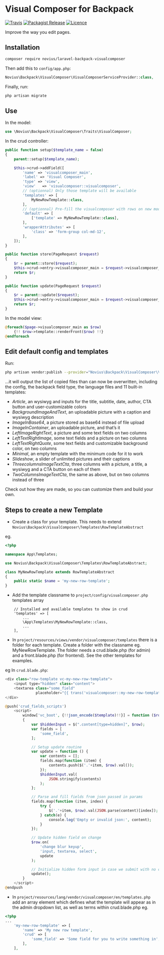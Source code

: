 # Visual Composer for Backpack
[![Travis](https://img.shields.io/travis/novius/laravel-backpack-visualcomposer.svg?maxAge=1800&style=flat-square)](https://travis-ci.org/novius/laravel-backpack-visualcomposer)
[![Packagist Release](https://img.shields.io/packagist/v/novius/laravel-backpack-visualcomposer.svg?maxAge=1800&style=flat-square)](https://packagist.org/packages/novius/laravel-backpack-visualcomposer)
[![Licence](https://img.shields.io/packagist/l/novius/laravel-backpack-visualcomposer.svg?maxAge=1800&style=flat-square)](https://github.com/novius/laravel-backpack-visualcomposer#licence)

Improve the way you edit pages.

## Installation

```sh
composer require novius/laravel-backpack-visualcomposer
```

Then add this to `config/app.php`:

```php
Novius\Backpack\VisualComposer\VisualComposerServiceProvider::class,
```

Finally, run:

```sh
php artisan migrate
```

## Use

In the model:

```php
use \Novius\Backpack\VisualComposer\Traits\VisualComposer;
```

In the crud controller:

```php
public function setup($template_name = false)
{
    parent::setup($template_name);

    $this->crud->addField([
        'name' => 'visualcomposer_main',
        'label' => 'Visual Composer',
        'type' => 'view',
        'view'   => 'visualcomposer::visualcomposer',
        // (optionnal) Only those template will be available
        'templates' => [
            MyNewRowTemplate::class,
        ],
        // (optionnal) Pre-fill the visualcomposer with rows on new models
        'default' => [
            ['template' => MyNewRowTemplate::class],
        ],
        'wrapperAttributes' => [
            'class' => 'form-group col-md-12',
        ],
    ]);
}

public function store(PageRequest $request)
{
    $r = parent::store($request);
    $this->crud->entry->visualcomposer_main = $request->visualcomposer_main;
    return $r;
}

public function update(PageRequest $request)
{
    $r = parent::update($request);
    $this->crud->entry->visualcomposer_main = $request->visualcomposer_main;
    return $r;
}
```

In the model view:

```php
@foreach($page->visualcomposer_main as $row)
    {!! $row->template::renderFront($row) !!}
@endforeach
```


## Edit default config and templates


Run:

```sh
php artisan vendor:publish --provider="Novius\Backpack\VisualComposer\VisualComposerServiceProvider"
```

...it will output the list of copied files than can now be overwritten, including the config, the backpack field type, the language files and 11 built-in templates:

- *Article*, an wysiwyg and inputs for the title, subtitle, date, author, CTA button and user-customizable colors
- *BackgroundImageAndText*, an uploadable picture with a caption and wysiwyg description
- *ImageInBase64*, a picture stored as base64 instead of file upload
- *ImageInContainer*, an uploadable picture, and that’s it
- *LeftImageRightText*, a picture and some text fields on two columns
- *LeftTextRightImage*, some text fields and a picture on two columns
- *LeftTextRightQuote*, some text fields and customizable background color, on two columns
- *Minimal*, an empty template with the minimum code for it to work
- *Slideshow*, a slider of unlimited pictures and their captions
- *ThreecolumnsImageTextCta*, three columns with a picture, a title, a wysiwyg and a CTA button on each of them
- *TwoColumnsImageTextCta*, the same as above, but on two columns instead of three

Check out how they are made, so you can customize them and build your own.


## Steps to create a new Template

- Create a class for your template.  This needs to extend `Novius\Backpack\VisualComposer\Templates\RowTemplateAbstract`

eg.

```php
<?php

namespace App\Templates;

use Novius\Backpack\VisualComposer\Templates\RowTemplateAbstract;

class MyNewRowTemplate extends RowTemplateAbstract
{
    public static $name = 'my-new-row-template';
}
```

- Add the template classname to `project/config/visualcomposer.php` templates array
```
    // Installed and available templates to show in crud
    'templates' => [
        ...
        \App\Templates\MyNewRowTemplate::class,
        ...
    ],
```

- In `project/resources/views/vendor/visualcomposer/templates` there is a folder for each template.  Create a folder with the classname eg. MyNewRowTemplate.  The folder needs a crud.blade.php (for admin) and a front.blade.php (for frontend).  See the other templates for examples.

eg In `crud.blade.php`:

```php
<div class="row-template vc-my-new-row-template">
    <input type="hidden" class="content">
    <textarea class="some_field"
              placeholder="{{ trans('visualcomposer::my-new-row-template.crud.some_field') }}"></textarea>
</div>

@push('crud_fields_scripts')
    <script>
        window['vc_boot', {!!json_encode($template)!!}] = function ($row, content)
        {
            var $hiddenInput = $(".content[type=hidden]", $row);
            var fields = [
                'some_field',
            ];

            // Setup update routine
            var update = function () {
                var contents = [];
                fields.map(function (item) {
                    contents.push($('.'+item, $row).val());
                });
                $hiddenInput.val(
                    JSON.stringify(contents)
                );
            };

            // Parse and fill fields from json passed in params
            fields.map(function (item, index) {
                try {
                    $('.'+item, $row).val(JSON.parse(content)[index]);
                } catch(e) {
                    console.log('Empty or invalid json:', content);
                }
            });

            // Update hidden field on change
            $row.on(
                'change blur keyup',
                'input, textarea, select',
                update
            );

            // Initialize hidden form input in case we submit with no change
            update();
        }
    </script>
@endpush
```


- In `project/resources/lang/vendor/visualcomposer/en/templates.php` add an array element which defines what the template will appear as in the admin dropdown list, as well as terms within crud.blade.php
eg.
```php
<?php
...
    'my-new-row-template' => [
        'name' => 'My new row template',
        'crud' => [
            'some_field' => 'Some field for you to write something in',
        ],
    ],
```

